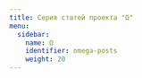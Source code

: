 ```yaml
---
title: Серия статей проекта "Ω"
menu:
  sidebar:
    name: Ω
    identifier: omega-posts
    weight: 20
---
```


